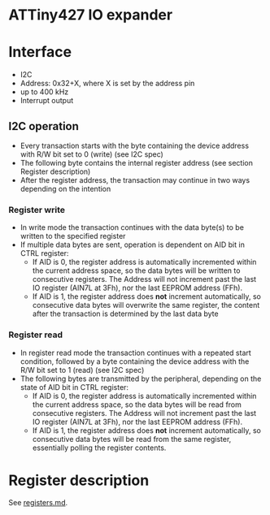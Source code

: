 # ATTiny427 IO expander

# Interface
- I2C
- Address: 0x32+X, where X is set by the address pin
- up to 400 kHz
- Interrupt output

## I2C operation
- Every transaction starts with the byte containing the device address with R/W bit set to 0 (write) (see I2C spec)
- The following byte contains the internal register address (see section Register description)
- After the register address, the transaction may continue in two ways depending on the intention

### Register write
- In write mode the transaction continues with the data byte(s) to be written to the specified register
- If multiple data bytes are sent, operation is dependent on AID bit in CTRL register:
  - If AID is 0, the register address is automatically incremented within the current address space, so the data bytes will be written to consecutive registers. The Address will not increment past the last IO register (AIN7L at 3Fh), nor the last EEPROM address (FFh).
  - If AID is 1, the register address does **not** increment automatically, so consecutive data bytes will overwrite the same register, the content after the transaction is determined by the last data byte

### Register read
- In register read mode the transaction continues with a repeated start condition, followed by a byte containing the device address with the R/W bit set to 1 (read) (see I2C spec)
- The following bytes are transmitted by the peripheral, depending on the state of AID bit in CTRL register:
  - If AID is 0, the register address is automatically incremented within the current address space, so the data bytes will be read from consecutive registers. The Address will not increment past the last IO register (AIN7L at 3Fh), nor the last EEPROM address (FFh).
  - If AID is 1, the register address does **not** increment automatically, so consecutive data bytes will be read from the same register, essentially polling the register contents.

# Register description
See [registers.md](./registers.md).